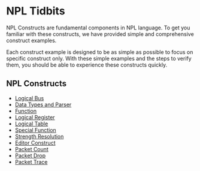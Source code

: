 # NPL Tidbits

NPL Constructs are fundamental components in NPL language. To get you familiar with these constructs, we have provided simple and comprehensive construct examples. 

Each construct example is designed to be as simple as possible to focus on  specific construct only. With these simple examples and the steps to verify them, you should be able to experience these constructs quickly.

## NPL Constructs
- [Logical Bus](https://github.com/nplang/NPL-Tutorials/blob/master/NPL-Tidbits/Logical-Bus)
- [Data Types and Parser](https://github.com/nplang/NPL-Tutorials/blob/master/NPL-Tidbits/Data-Types-Parser)
- [Function](https://github.com/nplang/NPL-Tutorials/blob/master/NPL-Tidbits/Function)
- [Logical Register](https://github.com/nplang/NPL-Tutorials/blob/master/NPL-Tidbits/Logical-Register)
- [Logical Table](https://github.com/nplang/NPL-Tutorials/blob/master/NPL-Tidbits/Logical-Table)
- [Special Function](https://github.com/nplang/NPL-Tutorials/tree/master/NPL-Tidbits/Special_Function)
- [Strength Resolution](https://github.com/nplang/NPL-Tutorials/blob/master/NPL-Tidbits/Strength)
- [Editor Construct](https://github.com/nplang/NPL-Tutorials/blob/master/NPL-Tidbits/Editor)
- [Packet Count](https://github.com/nplang/NPL-Tutorials/blob/master/NPL-Tidbits/Packet-Count)
- [Packet Drop](https://github.com/nplang/NPL-Tutorials/blob/master/NPL-Tidbits/Packet-Drop)
- [Packet Trace](https://github.com/nplang/NPL-Tutorials/blob/master/NPL-Tidbits/Packet-Trace)
